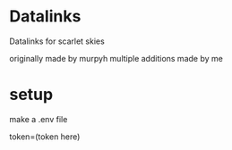 # Datalinks
Datalinks for scarlet skies


originally made by murpyh
multiple additions made by me


# setup
make a .env file

token=(token here)


